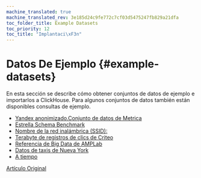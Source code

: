```yaml
---
machine_translated: true
machine_translated_rev: 3e185d24c9fe772c7cf03d5475247fb829a21dfa
toc_folder_title: Example Datasets
toc_priority: 12
toc_title: "Implantaci\xF3n"
---
```


# Datos De Ejemplo {#example-datasets}

En esta sección se describe cómo obtener conjuntos de datos de ejemplo e importarlos a ClickHouse.
Para algunos conjuntos de datos también están disponibles consultas de ejemplo.

-   [Yandex anonimizado.Conjunto de datos de Metrica](metrica.md)
-   [Estrella Schema Benchmark](star_schema.md)
-   [Nombre de la red inalámbrica (SSID):](wikistat.md)
-   [Terabyte de registros de clics de Criteo](criteo.md)
-   [Referencia de Big Data de AMPLab](amplab_benchmark.md)
-   [Datos de taxis de Nueva York](nyc_taxi.md)
-   [A tiempo](ontime.md)

[Artículo Original](https://clickhouse.tech/docs/en/getting_started/example_datasets) <!--hide-->
